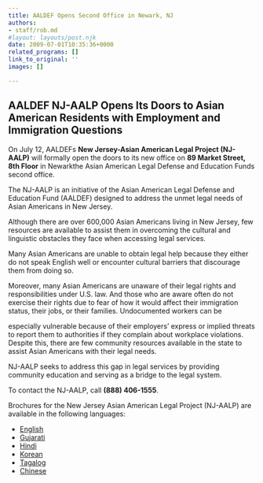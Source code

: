 ```yaml
---
title: AALDEF Opens Second Office in Newark, NJ
authors:
- staff/rob.md
#layout: layouts/post.njk
date: 2009-07-01T10:35:36+0000
related_programs: []
link_to_original: ''
images: []

---
```

## AALDEF NJ-AALP Opens Its Doors to Asian American Residents with Employment and Immigration Questions

On July 12, AALDEFs **New Jersey-Asian American Legal Project (NJ-AALP)** will formally open the doors to its new office on **89 Market Street, 8th Floor** in Newarkthe Asian American Legal Defense and Education Funds second office.

The NJ-AALP is an initiative of the Asian American Legal Defense and Education Fund (AALDEF) designed to address the unmet legal needs of Asian Americans in New Jersey.

Although there are over 600,000 Asian Americans living in New Jersey, few resources are available to assist them in overcoming the cultural and linguistic obstacles they face when accessing legal services.

Many Asian Americans are unable to obtain legal help because they either do not speak English well or encounter cultural barriers that discourage them from doing so.

Moreover, many Asian Americans are unaware of their legal rights and responsibilities under U.S. law. And those who are aware often do not exercise their rights due to fear of how it would affect their immigration status, their jobs, or their families. Undocumented workers can be

especially vulnerable because of their employers’ express or implied threats to report them to authorities if they complain about workplace violations. Despite this, there are few community resources available in the state to assist Asian Americans with their legal needs.

NJ-AALP seeks to address this gap in legal services by providing community education and serving as a bridge to the legal system.

To contact the NJ-AALP, call **(888) 406-1555**.

Brochures for the New Jersey Asian American Legal Project (NJ-AALP) are available in the following languages:

* [English](/uploads/pdf/NJ-AALP_Brochure_English.pdf)
* [Gujarati](/uploads/pdf/NJ-AALP_Brochure_Gujarati.pdf)
* [Hindi](/uploads/pdf/NJ-AALP_Brochure_Hindi.pdf)
* [Korean](/uploads/pdf/NJ-AALP_Brochure_Korean.pdf)
* [Tagalog](/uploads/pdf/NJ-AALP_Brochure_Tagalog.pdf)
* [Chinese](/uploads/pdf/NJ-AALP_Brochure_Chinese.pdf)